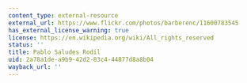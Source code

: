 ```yaml
---
content_type: external-resource
external_url: https://www.flickr.com/photos/barberenc/11600783545
has_external_license_warning: true
license: https://en.wikipedia.org/wiki/All_rights_reserved
status: ''
title: Pablo Saludes Rodil
uid: 2a78a1de-a9b9-42d2-83c4-44877d8a8b04
wayback_url: ''
---
```

